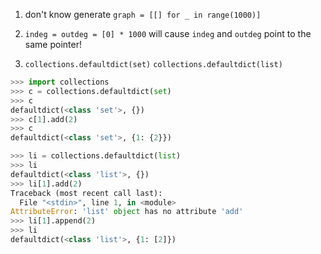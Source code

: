 1. don't know generate `graph = [[] for _ in range(1000)]`

2. `indeg = outdeg = [0] * 1000` will cause `indeg` and `outdeg` point to the same pointer!

3. `collections.defaultdict(set)` `collections.defaultdict(list)`

```python
>>> import collections
>>> c = collections.defaultdict(set)
>>> c
defaultdict(<class 'set'>, {})
>>> c[1].add(2)
>>> c
defaultdict(<class 'set'>, {1: {2}})
```

```python
>>> li = collections.defaultdict(list)
>>> li
defaultdict(<class 'list'>, {})
>>> li[1].add(2)
Traceback (most recent call last):
  File "<stdin>", line 1, in <module>
AttributeError: 'list' object has no attribute 'add'
>>> li[1].append(2)
>>> li
defaultdict(<class 'list'>, {1: [2]})
```
